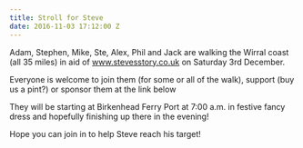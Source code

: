 ```yaml
---
title: Stroll for Steve
date: 2016-11-03 17:12:00 Z
---
```


Adam, Stephen, Mike, Ste, Alex, Phil and Jack are walking the Wirral coast (all 35 miles) in aid of www.stevesstory.co.uk on Saturday 3rd December.

Everyone is welcome to join them (for some or all of the walk), support (buy us a pint?) or sponsor them at the link below

They will be starting at Birkenhead Ferry Port at 7:00 a.m. in festive fancy dress and hopefully finishing up there in the evening!

Hope you can join in to help Steve reach his target!

[](http://www.justgiving.com/crowdfunding/strollforsteve)